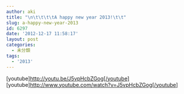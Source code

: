```yaml
---
author: aki
title: "\n\t\t\t\tA happy new year 2013!\t\t"
slug: a-happy-new-year-2013
id: 6297
date: '2012-12-17 11:58:17'
layout: post
categories:
  - 未分類
tags:
  - '2013'
---
```


[youtube]http://youtu.be/J5vpHcbZGog[/youtube] [youtube]http://www.youtube.com/watch?v=J5vpHcbZGog[/youtube]